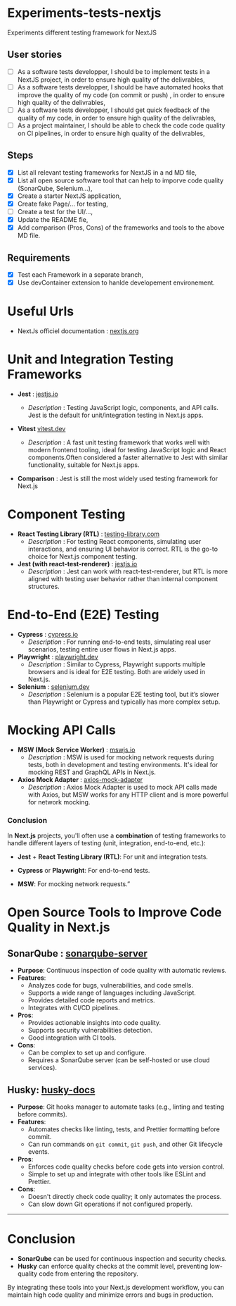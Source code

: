 # Experiments-tests-nextjs

Experiments different testing framework for NextJS

## User stories

- [ ] As a software tests developper, I should be to implement tests in a NextJS project, in order to ensure high quality of the delivrables,
- [ ] As a software tests developper, I should be have automated hooks that improve the quality of my code (on commit or push) , in order to ensure high quality of the delivrables,
- [ ] As a software tests developper, I should get quick feedback of the quality of my code, in order to ensure high quality of the delivrables,
- [ ] As a project maintainer, I should be able to check the code code quality on CI pipelines, in order to ensure high quality of the delivrables,

## Steps

- [x] List all relevant testing frameworks for NextJS in a nd MD file,
- [x] List all open source software tool that can help to imporve code quality (SonarQube, Selenium...),
- [x] Create a starter NextJS application,
- [x] Create fake Page/... for testing,
- [ ] Create a test for the UI/...,
- [x] Update the README fie,
- [x] Add comparison (Pros, Cons) of the frameworks and tools to the above MD file.

## Requirements

- [x] Test each Framework in a separate branch,
- [x] Use devContainer extension to hanlde developement environement.

# Useful Urls

- NextJs officiel documentation : [nextjs.org](https://nextjs.org/docs/pages/building-your-application/testing)

# Unit and Integration Testing Frameworks

- **Jest** : [jestjs.io](https://jestjs.io/docs/getting-started)

  - _Description_ : Testing JavaScript logic, components, and API calls. Jest is the default for unit/integration testing in Next.js apps.

- **Vitest** [vitest.dev](https://vitest.dev/guide/)

  - _Description_ : A fast unit testing framework that works well with modern frontend tooling, ideal for testing JavaScript logic and React components.Often considered a faster alternative to Jest with similar functionality, suitable for Next.js apps.

- **Comparison** : Jest is still the most widely used testing framework for Next.js

# Component Testing

- **React Testing Library (RTL)** : [testing-library.com](https://testing-library.com/docs/react-testing-library/intro/)
  - _Description_ : For testing React components, simulating user interactions, and ensuring UI behavior is correct. RTL is the go-to choice for Next.js component testing.
- **Jest (with react-test-renderer)** : [jestjs.io](https://jestjs.io/docs/tutorial-react)
  - _Description_ : Jest can work with react-test-renderer, but RTL is more aligned with testing user behavior rather than internal component structures.

# End-to-End (E2E) Testing

- **Cypress** : [cypress.io](https://docs.cypress.io/app/get-started/why-cypress)
  - _Description_ : For running end-to-end tests, simulating real user scenarios, testing entire user flows in Next.js apps.
- **Playwright** : [playwright.dev](https://playwright.dev/docs/intro)
  - _Description_ : Similar to Cypress, Playwright supports multiple browsers and is ideal for E2E testing. Both are widely used in Next.js.
- **Selenium** : [selenium.dev](https://www.selenium.dev/)
  - _Description_ : Selenium is a popular E2E testing tool, but it’s slower than Playwright or Cypress and typically has more complex setup.

# Mocking API Calls

- **MSW (Mock Service Worker)** : [mswjs.io](https://v1.mswjs.io/)
  - _Description_ : MSW is used for mocking network requests during tests, both in development and testing environments. It's ideal for mocking REST and GraphQL APIs in Next.js.
- **Axios Mock Adapter** : [axios-mock-adapter](https://www.npmjs.com/package/axios-mock-adapter)
  - _Description_ : Axios Mock Adapter is used to mock API calls made with Axios, but MSW works for any HTTP client and is more powerful for network mocking.

### **Conclusion**

In **Next.js** projects, you'll often use a **combination** of testing frameworks to handle different layers of testing (unit, integration, end-to-end, etc.):

- **Jest** + **React Testing Library (RTL)**: For unit and integration tests.

- **Cypress** or **Playwright**: For end-to-end tests.

- **MSW**: For mocking network requests.”

# Open Source Tools to Improve Code Quality in Next.js

## **SonarQube** : [sonarqube-server](https://docs.sonarsource.com/sonarqube-server/latest/)

- **Purpose**: Continuous inspection of code quality with automatic reviews.
- **Features**:
  - Analyzes code for bugs, vulnerabilities, and code smells.
  - Supports a wide range of languages including JavaScript.
  - Provides detailed code reports and metrics.
  - Integrates with CI/CD pipelines.
- **Pros**:
  - Provides actionable insights into code quality.
  - Supports security vulnerabilities detection.
  - Good integration with CI tools.
- **Cons**:
  - Can be complex to set up and configure.
  - Requires a SonarQube server (can be self-hosted or use cloud services).

## **Husky**: [husky-docs](https://typicode.github.io/husky/)

- **Purpose**: Git hooks manager to automate tasks (e.g., linting and testing before commits).
- **Features**:
  - Automates checks like linting, tests, and Prettier formatting before commit.
  - Can run commands on `git commit`, `git push`, and other Git lifecycle events.
- **Pros**:
  - Enforces code quality checks before code gets into version control.
  - Simple to set up and integrate with other tools like ESLint and Prettier.
- **Cons**:
  - Doesn't directly check code quality; it only automates the process.
  - Can slow down Git operations if not configured properly.

---

# Conclusion

- **SonarQube** can be used for continuous inspection and security checks.
- **Husky** can enforce quality checks at the commit level, preventing low-quality code from entering the repository.

By integrating these tools into your Next.js development workflow, you can maintain high code quality and minimize errors and bugs in production.
